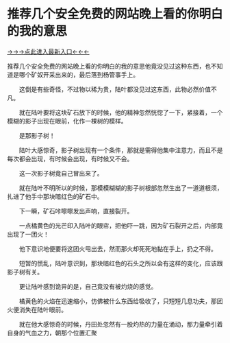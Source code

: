 # 推荐几个安全免费的网站晚上看的你明白的我的意思
<a href="https://8h6e.com ">→→→点此进入最新入口←←←</a >

推荐几个安全免费的网站晚上看的你明白的我的意思他竟没见过这种东西，也不知道是哪个矿奴开采出来的，最后落到杨管事手上。

　　这倒是有些奇怪，不过物以稀为贵，陆叶都没见过这东西，此物必然价值不凡。

　　就在陆叶要将这块矿石放下的时候，他的精神忽然恍惚了一下，紧接着，一个模糊的影子出现在眼前，化作一棵树的模样。

　　是那影子树！

　　陆叶大感惊奇，影子树出现有一个条件，那就是需得他集中注意力，而且不是每次都会出现，有时候会出现，有时候又不会。

　　这一次影子树竟自己冒出来了。

　　就在陆叶不明所以的时候，那模模糊糊的影子树根部忽然生出了一道道根须，扎进了他手中那块暗红色的矿石中。

　　下一瞬，矿石咔嚓嚓发出声响，直接裂开。

　　一点橘黄色的光芒印入陆叶的眼帘，把他吓一跳，因为矿石裂开之后，内部竟出现了一团火！

　　他下意识地便要将这团火甩出去，然而那火却死死地黏在手上，扔之不得。

　　短暂的慌乱，陆叶意识到，那块暗红色的石头之所以会有这样的变化，应该跟影子树有关。

　　更让陆叶感到诡异的是，自己竟没有被灼烧的感觉。

　　橘黄色的火焰在迅速缩小，仿佛被什么东西给吸收了，只短短几息功夫，那团火便消失在陆叶眼前。

　　就在他大感惊奇的时候，丹田处忽然有一股灼热的力量在涌动，那力量牵引着自身的气血之力，朝那个位置汇聚
